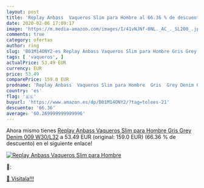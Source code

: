 ```yaml
---
layout: post
title: 'Replay Anbass  Vaqueros Slim para Hombre al 66.36 % de descuento'
date: 2020-02-06 17:09:17
image: 'https://m.media-amazon.com/images/I/41vNJNf-0NL._AC_._SL200_.jpg'
comments: true
category: ofertas
author: ring
slug: 'B01M14ONY2-es Replay Anbass Vaqueros Slim para Hombre Gris Grey Denim...'
tags: [ 'vaqueros', ]
actualPrice: 53.49 EUR
currency: EUR
price: 53.49
comparePrice: 159.0 EUR
prodname: 'Replay Anbass  Vaqueros Slim para Hombre  Gris  Grey Denim 009   W30/L32'
country: 'es'
flag: '🇪🇸'
buyurl: 'https://www.amazon.es/dp/B01M14ONY2/?tag=tolees-21'
descuento: '66.36'
average: '60.269999999999996'
---
```


Ahora mismo tienes [Replay Anbass  Vaqueros Slim para Hombre  Gris  Grey Denim 009   W30/L32](https://www.amazon.es/dp/B01M14ONY2/?tag=tolees-21) a 53.49 EUR (original: 159.0 EUR) (66.36 %  de descuento) en el siguiente enlace!

[![Replay Anbass  Vaqueros Slim para Hombre](https://m.media-amazon.com/images/I/41vNJNf-0NL._AC_._SL200_.jpg)](https://www.amazon.es/dp/B01M14ONY2/?tag=tolees-21)

🔎:


[🛒 Visítala!!!](https://www.amazon.es/dp/B01M14ONY2/?tag=tolees-21)
